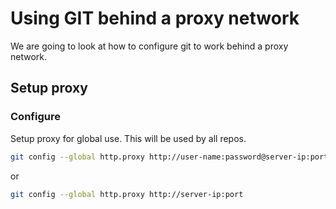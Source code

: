 # Using GIT behind a proxy network
We are going to look at how to configure git to work behind a proxy network.

## Setup proxy
### Configure
Setup proxy for global use. This will be used by all repos.

```bash
git config --global http.proxy http://user-name:password@server-ip:port
```
or
```bash
git config --global http.proxy http://server-ip:port
```
